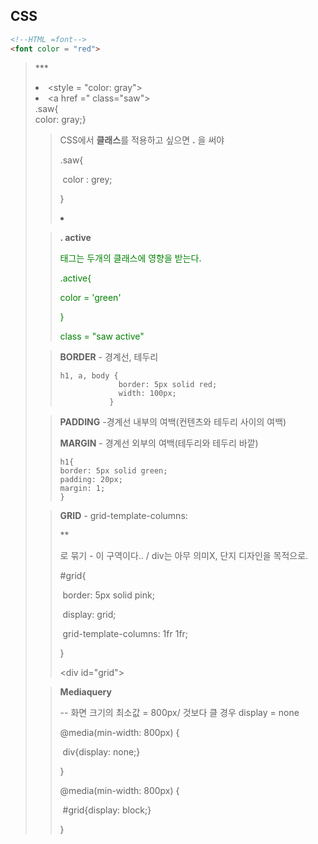 ## CSS

```html
<!--HTML =font-->
<font color = "red">
```

>***<style>
>	a{
>	color: green;
>	**text-decoration**: none;
>	}
>	h1{
>	font-size: 45px;
>	text-align: center;
>	}



| HTML                                         | CSS                                                      |
| -------------------------------------------- | -------------------------------------------------------- |
| <!a href =""> <font color ="red"></font></a> | <style><br />a{<br />color : black;<br />}<br /></style> |
| <li><style = "color: gray"></li>             |                                                          |
| <li><a href =" class="saw"></a></li>         | .saw{<br />color: gray;}                                 |

> CSS에서 **클래스**를 적용하고 싶으면 **.** 을 써야
>
> .saw{
>
> ​	color : grey;
>
> }
>
> 
>
> <li><a href= class = "saw"></a></li>



> **. active**
>
> <a>태그는 두개의 클래스에 영향을 받는다.
>
> .active{
>
> color = 'green'
>
> }
>
> class = "saw active"
>
> 



>**BORDER** - 경계선, 테두리
>
>```
>h1, a, body {
>              border: 5px solid red;
>              width: 100px;
>            }
>```



>**PADDING** -경계선 내부의 여백(컨텐츠와 테두리 사이의 여백)
>
>**MARGIN** - 경계선 외부의 여백(테두리와 테두리 바깥)
>
>```
>h1{
>border: 5px solid green;
>padding: 20px;
>margin: 1;
>}
>```



> **GRID** - grid-template-columns:
>
> **<div>로 묶기 - 이 구역이다.. / div는 아무 의미X, 단지 디자인을 목적으로.
>
>    \#grid{
>
> ​    border: 5px solid pink;
>
> ​    display: grid;
>
> ​    grid-template-columns: 1fr 1fr;
>
>    }
>
> \<div id="grid">



> **Mediaquery**  
>
> -- 화면 크기의 최소값 = 800px/ 것보다 클 경우 display = none
>
> @media(min-width: 800px) {          
>
> ​        div{display: none;}
>
> }
>
> 
>
> @media(min-width: 800px) {          
>
> ​        #grid{display: block;}
>
> }
>
> 

